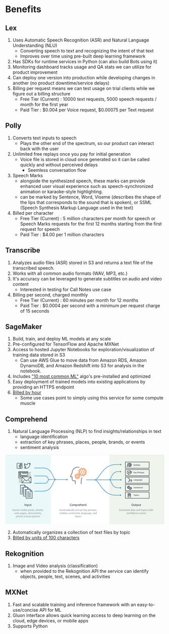 # Benefits
## Lex
1. Uses Automatic Speech Recognition (ASR) and Natural Language Understanding (NLU) 
    * Converting speech to text and recognizing the intent of that text
    * Improves over time using pre-built deep learning framework
2. Has SDKs for runtime services in Python (can also build Bots using it)
3. Monitoring dashboard tracks usage and QA stats we can utilize for product improvement
4. Can deploy one version into production while developing changes in another (no product downtime/service delays)
5. Billing per request means we can test usage on trial clients while we figure out a billing structure
    * Free Tier (Current) : 10000 text requests, 5000 speech requests / month for the first year
    * Paid Tier : $0.004 per Voice request, $0.00075 per Text request
    
## Polly
1. Converts text inputs to speech
    * Plays the other end of the spectrum, so our product can interact back with the user
2. Unlimited free replays once you pay for initial generation
    * Voice file is stored in cloud once generated so it can be called quickly and without perceived delays
        * Seemless conversation flow
3. Speech Marks
    * alongside the synthesized speech, these marks can provide enhanced user visual experience such as 
    speech-synchronized animation or karaoke-style highlighting.
    * can be marked by Sentence, Word, Viseme (describes the shape of the lips that corresponds to the 
    sound that is spoken), or SSML (Speech Synthesis Markup Language used in the text)
4. Billed per character
    * Free Tier (Current) : 5 million characters per month for speech or Speech Marks requests for the 
    first 12 months starting from the first request for speech
    * Paid Tier : $4.00 per 1 million characters
    
## Transcribe
1. Analyzes audio files (ASR) stored in S3 and returns a text file of the transcribed speech.
2. Works with all common audio formats (WAV, MP3, etc.)
3. It's accuracy can be leveraged to generate subtitles on audio and video content
    * Interested in testing for Call Notes use case
4. Billing per second, charged monthly
    * Free Tier (Current) : 60 minutes per month for 12 months
    * Paid Tier : $0.0004 per second with a minimum per request charge of 15 seconds
    
## SageMaker
1. Build, train, and deploy ML models at any scale
2. Pre-configured for TensorFlow and Apache MXNet
3. Access to hosted Jupyter Notebooks for exploration/visualization of training data stored in S3
    * Can use AWS Glue to move data from Amazon RDS, Amazon DynamoDB, and Amazon Redshift into S3 
    for analysis in the notebook.
5. Includes ["10 most common ML"](https://aws.amazon.com/sagemaker/features/) algo's pre-installed and optimized
6. Easy deployment of trained models into existing applications by providing an HTTPS endpoint
7. [Billed by hour](https://aws.amazon.com/sagemaker/pricing/#)
    * Some use cases point to simply using this service for some compute muscle
    
## Comprehend
1. Natural Language Processing (NLP) to find insights/relationships in text
    * language identification
    * extraction of key phrases, places, people, brands, or events
    * sentiment analysis
    
![AWS-Comprenhend-Example](/docs/images/Comprehend.PNG "Comprehend Example")

2. Automatically organizes a collection of text files by topic    
3. [Billed by units of 100 characters](https://aws.amazon.com/comprehend/pricing/)
    
## Rekognition
1. Image and Video analysis (classification)
    * when provided to the Rekognition API the service can identify objects, people, text, scenes, and activities
  
## MXNet
1. Fast and scalable training and inference framework with an easy-to-use/concise API for ML
2. Gluon interface allows quick learning access to deep learning on the cloud, edge devices, or mobile apps
3. Supports Python
